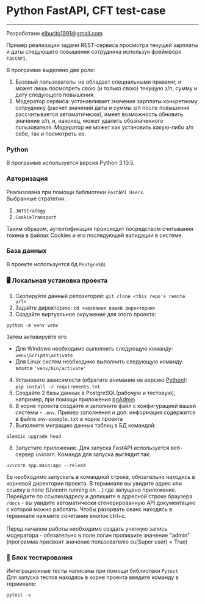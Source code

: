 # Python FastAPI, CFT test-case
---

Разработано elburito1991@gmail.com

Пример реализации задачи REST-сервиса просмотра текущей зарплаты и даты следующего
повышения сотрудника используя фреймворк `FastAPI`.

В программе выделено две роли:
1. Базовый пользователь: не обладает специальными правами,
и может лишь посмотреть свою (и только свою) текущую з/п, сумму и дату следующего повышения.
2. Модератор сервиса: устанавливает значение зарплаты конкретному сотруднику
(расчет значений даты и суммы з/п после повышения рассчитывается автоматически), имеет возможность обновить значение з/п,
и, наконец, может удалить обозначенного пользователя. Модератор не может как установить какую-либо з/п 
себе, так и посмотреть ее.

### Python
В программе используется версия Python 3.10.5.

### Авторизация
Реализована при помощи библиотеки `FastAPI Users`.<br>
Выбранные стратегии:
1. `JWTStrategy`
2. `CookieTransport`

Таким образом, аутентификация происходит посредством считывания токена в файлах Cookies
и его последующей валидации в системе.

### База данных
В проекте используется бд `PostgreSQL`


### 🖥 Локальная установка проекта
1. Скопируйте данный репозиторий: `git clone <this repo's remote url>`
2. Задайте директорию: `cd <название вашей директории>`
3. Создайте виртуальное окружение для этого проекта:
```
python -m venv venv
```
Затем активируйте его
- Для Windows необходимо выполнить следующую команду: `venv\Scripts\activate`
- Для Linux систем необходимо выполнить следующую команду: source `'venv/bin/activate'`
4. Установите зависимости (обратите внимание на версию [Python](#Python)):<br> 
`pip install -r requirements.txt`
5. Создайте 2 базы данных в PostgreSQL(рабочую и тестовую), например, при помощи приложения [pgAdmin](https://www.pgadmin.org/download/)
6. В корне проекта создайте и заполните файл с конфигурацией вашей системы - `.env`. 
Пример заполнения и доп. информация содержится в файле `env-example.txt` в корне проекта
7. Выполните миграцию данных таблиц в БД командой:
```
alembic upgrade head   
```
8. Запустите приложение. Для запуска FastAPI используется веб-сервер uvicorn. Команда для запуска выглядит так:
```
uvicorn app.main:app --reload      
```
Ее необходимо запускать в командной строке, обязательно находясь в корневой директории проекта.
В терминале вы увидите адрес или ссылку в поле (Uvicorn running on ...) где запущено приложение. 
Перейдите по ссылке/адресу  и допишите в адресной строке браузера `/docs` - вы увидите автоматически сгенерированную API 
документацию с которой можно работать. 
Чтобы разорвать сеанс находясь в терминале нажмите сочетание кнопок ctrl+c. <br>
<br>Перед началом работы необходимо создать учетную запись модератора - обязательно в поле логин пропишите
значение "admin" (программа присвоит значение пользователю su(Super user) = True)


### 🔧 Блок тестирования
Интеграционные тесты написаны при помощи библиотеки `Pytest`<br>
Для запуска тестов находясь в корне проекта введите команду в терминале:<br>
```
pytest -v
```

